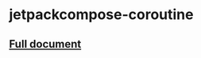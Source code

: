# jetpackcompose-coroutine
## [Full document](https://www.notion.so/Coroutine-in-Jetpack-Compose-52cbfd2765e848179bcbbf2afb529df9)